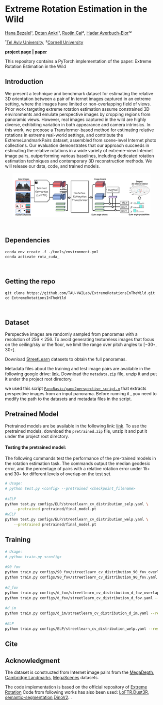 # Extreme Rotation Estimation in the Wild
[Hana Bezalel]()¹,
[Dotan Ankri]()¹, 
[Ruojin Cai](https://www.cs.cornell.edu/~ruojin/)², 
[Hadar Averbuch-Elor](https://www.elor.sites.tau.ac.il/)¹²

¹[Tel Aviv University](https://english.tau.ac.il/),
²[Cornell University](https://www.cornell.edu/)

**[project page](https://tau-vailab.github.io/ExtremeRotationsInTheWild) | [paper]()**

This repository contains a PyTorch implementation of the paper:
Extreme Rotation Estimation in the Wild


## Introduction
We present a technique and benchmark dataset for estimating the relative 3D orientation between a pair of In
ternet images captured in an extreme setting, where the images have limited or non-overlapping field of views.
Prior work targeting extreme rotation estimation assume constrained 3D environments and emulate perspective images
by cropping regions from panoramic views. However, real images captured in the wild are highly diverse, exhibiting
variation in both appearance and camera intrinsics. In this work, we propose a Transformer-based method
for estimating relative rotations in extreme real-world settings, and contribute the ExtremeLandmarkPairs dataset,
assembled from scene-level Internet photo collections. Our evaluation demonstrates that our approach succeeds in
estimating the relative rotations in a wide variety of extreme-view Internet image pairs, outperforming various baselines,
including dedicated rotation estimation techniques and contemporary 3D reconstruction methods. We will release our
data, code, and trained models.
<p align="center">
<img src="webpage_assets/overview_new.JPG" width="90%"/>  
</p>
</br>

## Dependencies 
    conda env create -f ./tools/environment.yml
    conda activate rota_cuda_
</br>

## Getting the repo
    git clone https://github.com/TAU-VAILab/ExtremeRotationsInTheWild.git
    cd ExtremeRotationsInTheWild
</br>

## Dataset

Perspective images are randomly sampled from panoramas with a resolution of 256 × 256. 
To avoid generating textureless images that focus on the ceiling/sky or the floor, we limit the range over pitch angles to [−30◦, 30◦].

Download [StreetLearn](https://sites.google.com/view/streetlearn/dataset) datasets to obtain the full panoramas.

Metadata files about the training and test image pairs are available in the following google drive: [link]().
Download the `metadata.zip` file, unzip it and put it under the project root directory.

we used this script [`PanoBasic/pano2perspective_script.m`](https://github.com/RuojinCai/PanoBasic.git) that extracts perspective images from an input panorama. 
Before running it , you need to modify the path to the datasets and metadata files in the script.

## Pretrained Model 

Pretrained models are be available in the following link: [link]().
To use the pretrained models, download the `pretrained.zip` file, unzip it and put it under the project root directory.

#### Testing the pretrained model:
The following commands test the performance of the pre-trained models in the rotation estimation task.
The commands output the median geodesic error, and the percentage of pairs with a relative rotation error under 15◦ and 30◦ for different levels of overlap on the test set.
```bash
# Usage:
# python test.py <config> --pretrained <checkpoint_filename>

#sELP
python test.py configs/ELP/streetlearn_cv_distribution_selp.yaml \
    --pretrained pretrained/final_model.pt
#wELP
python test.py configs/ELP/streetlearn_cv_distribution_welp.yaml \
    --pretrained pretrained/final_model.pt

```
## Training

```bash
# Usage:
# python train.py <config>

#90 fov
python train.py configs/90_fov/streetlearn_cv_distribution_90_fov_overlap.yaml
python train.py configs/90_fov/streetlearn_cv_distribution_90_fov.yaml --resume --pretrained <checkpoint_filename>

#d_fov
python train.py configs/d_fov/streetlearn_cv_distribution_d_fov_overlap.yaml --resume --pretrained <checkpoint_filename>
python train.py configs/d_fov/streetlearn_cv_distribution_d_fov.yaml --resume --pretrained <checkpoint_filename>

#d_im
python train.py configs/d_im/streetlearn_cv_distribution_d_im.yaml --resume --pretrained <checkpoint_filename>

#ELP
python train.py configs/ELP/streetlearn_cv_distribution_welp.yaml --resume --pretrained <checkpoint_filename>
```
## Cite

## Acknowledgment
The dataset is constructed from Internet image pairs from the [MegaDepth](https://www.cs.cornell.edu/projects/megadepth/),
[Cambridge Landmarks](https://www.repository.cam.ac.uk/items/53788265-cb98-42ee-b85b-7a0cbc8eddb3/),
[MegaScenes](https://megascenes.github.io/) datasets.

The code implementation is based on the official repository of [Extreme Rotation](https://github.com/RuojinCai/ExtremeRotation_code)
Code from following works has also been used: [LoFTR](https://zju3dv.github.io/loftr/),[Dust3R](https://github.com/naver/dust3r),
[semantic-segmentation](https://github.com/sithu31296/semantic-segmentation),[DinoV2](https://github.com/facebookresearch/dinov2).
.


